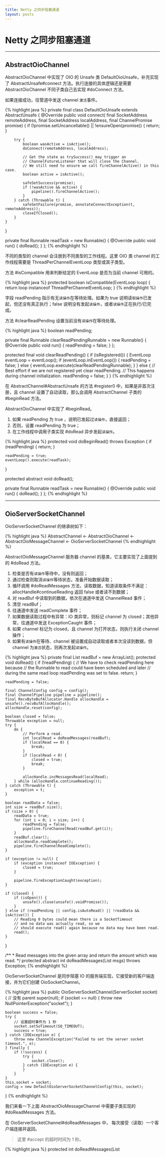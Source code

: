```yaml
---
title: Netty 之同步阻塞通道
layout: posts
---
```


# Netty 之同步阻塞通道

------

## AbstractOioChannel

AbstractOioChannel 中实现了 OIO 的 Unsafe 类 DefaultOioUnsafe，补充实现了 AbstractUnsafe#connect 方法。执行连接的具体逻辑还是需要 AbstractOioChannel 不同子类自己去实现 #doConnect 方法。

如果连接成功，往管道中发送 channel `激活`事件。

{% highlight java %}
private final class DefaultOioUnsafe extends AbstractUnsafe {
    @Override
    public void connect(
            final SocketAddress remoteAddress,
            final SocketAddress localAddress, final ChannelPromise promise) {
        if (!promise.setUncancellable() || !ensureOpen(promise)) {
            return;
        }

        try {
            boolean wasActive = isActive();
            doConnect(remoteAddress, localAddress);

            // Get the state as trySuccess() may trigger an 
            // ChannelFutureListener that will close the Channel.
            // We still need to ensure we call fireChannelActive() in this case.
            boolean active = isActive();

            safeSetSuccess(promise);
            if (!wasActive && active) {
                pipeline().fireChannelActive();
            }
        } catch (Throwable t) {
            safeSetFailure(promise, annotateConnectException(t, remoteAddress));
            closeIfClosed();
        }
    }
}

private final Runnable readTask = new Runnable() {
    @Override
    public void run() {
        doRead();
    }
};
{% endhighlight %}

不同的类型的 channel 会注册到不同类型的工作线程。这里 OIO 类 channel 的工作线程需要是 ThreadPerChannelEventLoop 类型或其子类型。

方法 #isCompatible 用来判断给定的 EventLoop 是否为当前 channel 可用的。

{% highlight java %}
protected boolean isCompatible(EventLoop loop) {
    return loop instanceof ThreadPerChannelEventLoop;
}
{% endhighlight %}

字段 readPending 指示有无`读操作`在等待处理。如果为 true 说明读`取操作`已发起，但还没有真正执行；false 说明没有发起`读操作`，或者`读操作`正在执行/已完成。

方法 #clearReadPending 设置当前没有`读操作`在等待处理。

{% highlight java %}
boolean readPending;

private final Runnable clearReadPendingRunnable = new Runnable() {
    @Override
    public void run() {
        readPending = false;
    }
};

protected final void clearReadPending() {
    if (isRegistered()) {
        EventLoop eventLoop = eventLoop();
        if (eventLoop.inEventLoop()) {
            readPending = false;
        } else {
            eventLoop.execute(clearReadPendingRunnable);
        }
    } else {
        // Best effort if we are not registered yet clear readPending. 
        // This happens during channel initialization.
        readPending = false;
    }
}
{% endhighlight %}

在 AbstractChannel#AbstractUnsafe 的方法 #register0 中，如果是非首次注册，且 channel 设置了自动读取，那么会调用 AbstractChannel 子类的 #beginRead 方法。

AbstractOioChannel 中实现了 #beginRead。

1. 如果 readPending 为 true ，说明已发起过`读操作`，直接返回；
2. 否则，设置 readPending 为 true；
3. 在工作线程中调用子类实现 #doRead 异步发起`读操作`。
   
{% highlight java %}
protected void doBeginRead() throws Exception {
    if (readPending) {
        return;
    }

    readPending = true;
    eventLoop().execute(readTask);
}

protected abstract void doRead();

private final Runnable readTask = new Runnable() {
    @Override
    public void run() {
        doRead();
    }
};
{% endhighlight %}

------

## OioServerSocketChannel

OioServerSocketChannel 的继承树如下：

{% highlight java %}
AbstractChannel 
    <- AbstractOioChannel 
    <- AbstractOioMessageChannel 
    <- OioServerSocketChannel
{% endhighlight %}

AbstractOioMessageChannel 服务器 channel 的基类，它主要实现了上面提到的 #doRead 方法。

1. 检查是否有`读操作`等待中，没有则返回；
2. 通过检查则取消`读操作`等待状态，准备开始数据读取；
3. 循环调用 #doReadMessages 方法，读取数据，知道读取条件不满足： allocHandle#continueReading 返回 false 或者读不到数据；
4. 对 readBuf 中读取到的数据，依次在通道中发送 ChannelRead 事件；
5. 清空 readBuf；
6. 往通道中发送 readComplete 事件；
7. 如果数据读取过程中有异常：IO 类异常，则标记 channel 为 closed；其他异常，往通道中发送 ExceptionCaught 事件；
8. 如果 channel 标记为 closed，且 channel 为打开状态，则执行关闭 channel操作；
9. 如果有`读操作`在等待、channel 被设置成自动读取或者本次没读到数据，但 channel 为`激活`状态，则再次发起`读操作`。

{% highlight java %}
private final List<Object> readBuf = new ArrayList<Object>();
protected void doRead() {
    if (!readPending) {
        // We have to check readPending here because 
        // the Runnable to read could have been scheduled and later
        // during the same read loop readPending was set to false.
        return;
    }

    readPending = false;

    final ChannelConfig config = config();
    final ChannelPipeline pipeline = pipeline();
    final RecvByteBufAllocator.Handle allocHandle = unsafe().recvBufAllocHandle();
    allocHandle.reset(config);

    boolean closed = false;
    Throwable exception = null;
    try {
        do {
            // Perform a read.
            int localRead = doReadMessages(readBuf);
            if (localRead == 0) {
                break;
            }
            if (localRead < 0) {
                closed = true;
                break;
            }

            allocHandle.incMessagesRead(localRead);
        } while (allocHandle.continueReading());
    } catch (Throwable t) {
        exception = t;
    }

    boolean readData = false;
    int size = readBuf.size();
    if (size > 0) {
        readData = true;
        for (int i = 0; i < size; i++) {
            readPending = false;
            pipeline.fireChannelRead(readBuf.get(i));
        }
        readBuf.clear();
        allocHandle.readComplete();
        pipeline.fireChannelReadComplete();
    }

    if (exception != null) {
        if (exception instanceof IOException) {
            closed = true;
        }

        pipeline.fireExceptionCaught(exception);
    }

    if (closed) {
        if (isOpen()) {
            unsafe().close(unsafe().voidPromise());
        }
    } else if (readPending || config.isAutoRead() || !readData && isActive()) {
        // Reading 0 bytes could mean there is a SocketTimeout 
        // and no data was actually read, so we
        // should execute read() again because no data may have been read.
        read();
    }
}

/**
    * Read messages into the given array and return the amount which was read.
    */
protected abstract int doReadMessages(List<Object> msgs) throws Exception;
{% endhighlight %}

OioServerSocketChannel 是同步阻塞 IO 的服务端实现，它接受新的客户端连接，并为它们创建 OioSocketChannel。

{% highlight java %}
public OioServerSocketChannel(ServerSocket socket) {
    // 没有 parent
    super(null);
    if (socket == null) {
        throw new NullPointerException("socket");
    }

    boolean success = false;
    try {
        // 设置超时事件为 1 秒
        socket.setSoTimeout(SO_TIMEOUT);
        success = true;
    } catch (IOException e) {
        throw new ChannelException("Failed to set the server socket timeout.", e);
    } finally {
        if (!success) {
            try {
                socket.close();
            } catch (IOException e) {
            }
        }
    }
    this.socket = socket;
    config = new DefaultOioServerSocketChannelConfig(this, socket);
}
{% endhighlight %}

我们来看一下上面 AbstractOioMessageChannel 中需要子类实现的 #doReadMessages 方法。

在 OioServerSocketChannel#doReadMessages 中， 每次接受（读取）一个客户端连接并返回。

> 这里 #accept 的超时时间为 1 秒。

{% highlight java %}
protected int doReadMessages(List<Object> buf) throws Exception {
    if (socket.isClosed()) {
        return -1;
    }

    try {
        Socket s = socket.accept();
        try {
            buf.add(new OioSocketChannel(this, s));
            return 1;
        } catch (Throwable t) {
            try {
                s.close();
            } catch (Throwable t2) {
            }
        }
    } catch (SocketTimeoutException e) {
        // Expected
    }
    return 0;
}
{% endhighlight %}

下面的几个方法都是直接操作底层的 java socket。very easy。

{% highlight java %}
public boolean isOpen() {
    return !socket.isClosed();
}

public boolean isActive() {
    return isOpen() && socket.isBound();
}

protected void doBind(SocketAddress localAddress) throws Exception {
    socket.bind(localAddress, config.getBacklog());
}

protected void doClose() throws Exception {
    socket.close();
}
{% endhighlight %}




------

## OioSocketChannel


OioSocketChannel 的继承树如下：

{% highlight java %}
AbstractChannel 
    <- AbstractOioChannel 
    <- AbstractOioByteChannel 
    <- OioByteStreamChannel 
    <- OioSocketChannel
{% endhighlight %}

{% highlight java %}
{% endhighlight %}


{% highlight java %}
{% endhighlight %}